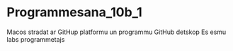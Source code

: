 # Programmesana_10b_1
Macos stradat ar GitHup platformu un programmu GitHub detskop
Es esmu labs programmetajs
